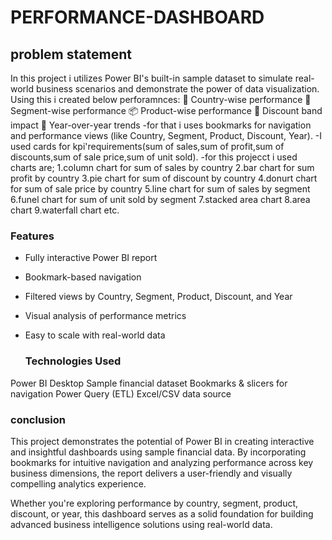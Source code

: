 # PERFORMANCE-DASHBOARD
## problem statement
In this project i utilizes Power BI's built-in sample dataset to simulate real-world business scenarios and demonstrate the power of data visualization.
Using this i created below perforamnces:
📍 Country-wise performance
👥 Segment-wise performance
📦 Product-wise performance
🎯 Discount band impact
📅 Year-over-year trends
-for that i uses bookmarks for navigation and performance views (like Country, Segment, Product, Discount, Year).
-I used cards for kpi'requirements(sum of sales,sum of profit,sum of discounts,sum of sale price,sum of unit sold).
-for this projecct i used charts are;
 1.column chart for sum of sales by country
 2.bar chart for sum profit by country
 3.pie chart for sum of discount by country
 4.donurt chart for sum of sale price by country
 5.line chart for sum of sales by segment
 6.funel chart for sum of unit sold by segment
 7.stacked area chart
 8.area chart
 9.waterfall chart etc.
  ### Features
 - Fully interactive Power BI report
 - Bookmark-based navigation
 - Filtered views by Country, Segment, Product, Discount, and Year
 - Visual analysis of performance metrics
 - Easy to scale with real-world data

   ### Technologies Used
  Power BI Desktop
  Sample financial dataset
  Bookmarks & slicers for navigation
  Power Query (ETL)
  Excel/CSV data source
 ### conclusion
  This project demonstrates the potential of Power BI in creating interactive and insightful dashboards using sample financial data. By incorporating bookmarks for intuitive navigation and analyzing performance across key business dimensions, the report delivers a user-friendly and visually compelling analytics experience.

Whether you're exploring performance by country, segment, product, discount, or year, this dashboard serves as a solid foundation for building advanced business intelligence solutions using real-world data.
 
 
